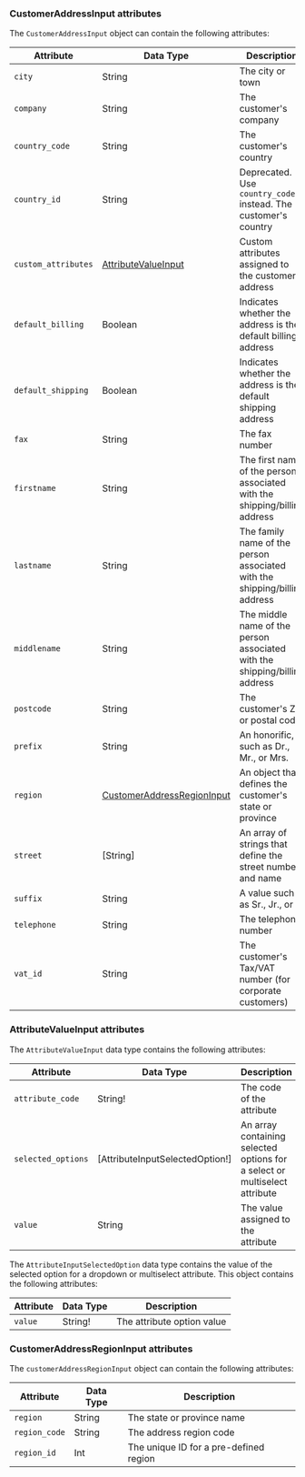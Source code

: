 ### CustomerAddressInput attributes

The `CustomerAddressInput` object can contain the following attributes:

Attribute |  Data Type | Description
--- | --- | ---
`city` | String | The city or town
`company` | String | The customer's company
`country_code` | String | The customer's country
`country_id` | String | Deprecated. Use `country_code` instead. The customer's country
`custom_attributes` | [AttributeValueInput](#attributevalueinput-attributes)| Custom attributes assigned to the customer address
`default_billing` | Boolean | Indicates whether the address is the default billing address
`default_shipping` | Boolean | Indicates whether the address is the default shipping address
`fax` | String | The fax number
`firstname` | String | The first name of the person associated with the shipping/billing address
`lastname` | String | The family name of the person associated with the shipping/billing address
`middlename` | String | The middle name of the person associated with the shipping/billing address
`postcode` | String | The customer's ZIP or postal code
`prefix` | String | An honorific, such as Dr., Mr., or Mrs.
`region` | [CustomerAddressRegionInput](#customeraddressregioninput-attributes) | An object that defines the customer's state or province
`street` | [String] | An array of strings that define the street number and name
`suffix` | String | A value such as Sr., Jr., or III
`telephone` | String | The telephone number
`vat_id` | String | The customer's Tax/VAT number (for corporate customers)

### AttributeValueInput attributes

The `AttributeValueInput` data type contains the following attributes:

Attribute |  Data Type | Description
--- | --- | ---
`attribute_code`| String! | The code of the attribute
`selected_options` | [AttributeInputSelectedOption!] | An array containing selected options for a select or multiselect attribute
`value` | String | The value assigned to the attribute

The `AttributeInputSelectedOption` data type contains the value of the selected option for a dropdown or multiselect attribute.
This object contains the following attributes:

Attribute |  Data Type | Description
--- | --- | ---
`value` | String! | The attribute option value

### CustomerAddressRegionInput attributes

The `customerAddressRegionInput` object can contain the following attributes:

Attribute |  Data Type | Description
--- | --- | ---
`region` | String | The state or province name
`region_code` | String | The address region code
`region_id` | Int | The unique ID for a pre-defined region
